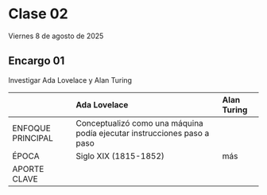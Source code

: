 # Clase 02

Viernes 8 de agosto de 2025

## Encargo 01

Investigar Ada Lovelace y Alan Turing

|                    | Ada Lovelace                                                                    | Alan Turing                                 |
|:-------------------|:--------------------------------------------------------------------------------|:--------------------------------------------|
| ENFOQUE PRINCIPAL  | Conceptualizó como una máquina podía ejecutar instrucciones paso a paso         |                                             |
| ÉPOCA              | Siglo XIX (1815-1852)                                                           | más                                         |
| APORTE CLAVE       |                                                                                 | |
